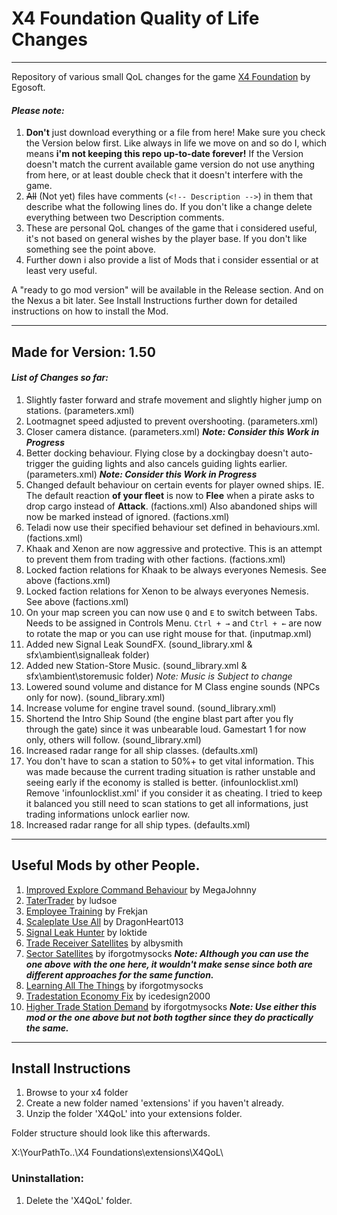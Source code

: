 # X4 Foundation Quality of Life Changes
***

Repository of various small QoL changes for the game [X4 Foundation](https://www.egosoft.com/games/x4/info_en.php) by Egosoft.

#### **_Please note:_**
1. **Don't** just download everything or a file from here! Make sure you check the Version below first. Like always in life we move on and so do I, which means **i'm not keeping this repo up-to-date forever!** If the Version doesn't match the current available game version do not use anything from here, or at least double check that it doesn't interfere with the game.
2. ~~All~~ (Not yet) files have comments (`<!-- Description -->`) in them that describe what the following lines do. If you don't like a change delete everything between two Description comments.
3. These are personal QoL changes of the game that i considered useful, it's not based on general wishes by the player base. If you don't like something see the point above.
4. Further down i also provide a list of Mods that i consider essential or at least very useful.

A "ready to go mod version" will be available in the Release section. And on the Nexus a bit later. See Install Instructions further down for detailed instructions on how to install the Mod.


***
## Made for Version: **1.50**

#### **_List of Changes so far:_**

1. Slightly faster forward and strafe movement and slightly higher jump on stations. (parameters.xml)
2. Lootmagnet speed adjusted to prevent overshooting. (parameters.xml)
3. Closer camera distance. (parameters.xml) **_Note: Consider this Work in Progress_**
4. Better docking behaviour. Flying close by a dockingbay doesn't auto-trigger the guiding lights and also cancels guiding lights earlier. (parameters.xml) **_Note: Consider this Work in Progress_**
5. Changed default behaviour on certain events for player owned ships. IE. The default reaction **of your fleet** is now to **Flee** when a pirate asks to drop cargo instead of **Attack**. (factions.xml) Also abandoned ships will now be marked instead of ignored. (factions.xml)
6. Teladi now use their specified behaviour set defined in behaviours.xml. (factions.xml)
7. Khaak and Xenon are now aggressive and protective. This is an attempt to prevent them from trading with other factions. (factions.xml)
8. Locked faction relations for Khaak to be always everyones Nemesis. See above (factions.xml)
9. Locked faction relations for Xenon to be always everyones Nemesis. See above (factions.xml)
10. On your map screen you can now use `Q` and `E` to switch between Tabs. Needs to be assigned in Controls Menu. `Ctrl + →` and `Ctrl + ←` are now to rotate the map or you can use right mouse for that. (inputmap.xml)
11. Added new Signal Leak SoundFX. (sound_library.xml & sfx\ambient\signalleak folder)
12. Added new Station-Store Music. (sound_library.xml & sfx\ambient\storemusic folder) _Note: Music is Subject to change_
13. Lowered sound volume and distance for M Class engine sounds (NPCs only for now). (sound_library.xml)
14. Increase volume for engine travel sound. (sound_library.xml)
15. Shortend the Intro Ship Sound (the engine blast part after you fly through the gate) since it was unbearable loud. Gamestart 1 for now only, others will follow. (sound_library.xml)
16. Increased radar range for all ship classes. (defaults.xml)
17. You don't have to scan a station to 50%+ to get vital information. This was made because the current trading situation is rather unstable and seeing early if the economy is stalled is better. (infounlocklist.xml)
Remove 'infounlocklist.xml' if you consider it as cheating. I tried to keep it balanced you still need to scan stations to get all informations, just trading informations unlock earlier now.
18. Increased radar range for all ship types. (defaults.xml)

***
## Useful Mods by other People.

1. [Improved Explore Command Behaviour](https://www.nexusmods.com/x4foundations/mods/89) by MegaJohnny
2. [TaterTrader](https://www.nexusmods.com/x4foundations/mods/151) by ludsoe
3. [Employee Training](https://www.nexusmods.com/x4foundations/mods/154) by Frekjan
4. [Scaleplate Use All](https://www.nexusmods.com/x4foundations/mods/121) by DragonHeart013
5. [Signal Leak Hunter](https://www.nexusmods.com/x4foundations/mods/51) by loktide
6. [Trade Receiver Satellites](https://www.nexusmods.com/x4foundations/mods/120) by albysmith
7. [Sector Satellites](https://www.nexusmods.com/x4foundations/mods/4) by iforgotmysocks **_Note: Although you can use the one above with the one here, it wouldn't make sense since both are different approaches for the same function._**
8. [Learning All The Things](https://www.nexusmods.com/x4foundations/mods/8) by iforgotmysocks
9. [Tradestation Economy Fix](https://www.nexusmods.com/x4foundations/mods/167) by icedesign2000
10. [Higher Trade Station Demand](https://www.nexusmods.com/x4foundations/mods/176) by iforgotmysocks **_Note: Use either this mod or the one above but not both togther since they do practically the same._**


***
## Install Instructions

1. Browse to your x4 folder
2. Create a new folder named 'extensions' if you haven't already.
3. Unzip the folder 'X4QoL' into your extensions folder.

Folder structure should look like this afterwards.

X:\YourPathTo..\X4 Foundations\extensions\X4QoL\

### Uninstallation:
1. Delete the 'X4QoL' folder.
